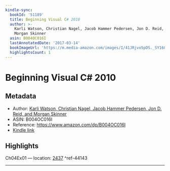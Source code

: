 ```yaml
---
kindle-sync:
  bookId: '51189'
  title: Beginning Visual C# 2010
  author: >-
    Karli Watson, Christian Nagel, Jacob Hammer Pedersen, Jon D. Reid, and
    Morgan Skinner
  asin: B004OC016I
  lastAnnotatedDate: '2017-03-14'
  bookImageUrl: 'https://m.media-amazon.com/images/I/41JRjvo5pDS._SY160.jpg'
  highlightsCount: 1
---
```

# Beginning Visual C# 2010
## Metadata
* Author: [Karli Watson, Christian Nagel, Jacob Hammer Pedersen, Jon D. Reid, and Morgan Skinner](https://www.amazon.comundefined)
* ASIN: B004OC016I
* Reference: https://www.amazon.com/dp/B004OC016I
* [Kindle link](kindle://book?action=open&asin=B004OC016I)

## Highlights
Ch04Ex01 — location: [2437](kindle://book?action=open&asin=B004OC016I&location=2437) ^ref-44143

---
